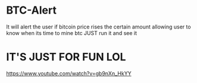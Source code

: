 # BTC-Alert
It will alert the user if bitcoin price rises the certain amount allowing user to know when its time to mine btc
JUST run it and see it

# IT'S JUST FOR FUN LOL

https://www.youtube.com/watch?v=gb9nXn_HkYY
